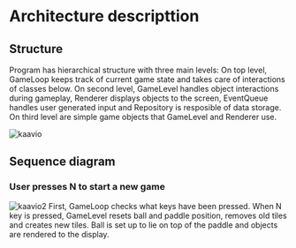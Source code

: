 # Architecture descripttion

## Structure
Program has hierarchical structure with three main levels: On top level, GameLoop keeps track of current game state and takes care of interactions of classes below. On second level, GameLevel handles object interactions during gameplay, Renderer displays objects to the screen, EventQueue handles user generated input and Repository is resposible of data storage. On third level are simple game objects that GameLevel and Renderer use. 

![kaavio](https://user-images.githubusercontent.com/76871257/145709371-7f60b10c-c89a-4495-95e4-a56c6ee5d60a.PNG)

## Sequence diagram
### User presses N to start a new game
![kaavio2](https://user-images.githubusercontent.com/76871257/145069517-b10af718-548a-443f-b019-c36abe461fd2.PNG)
First, GameLoop checks what keys have been pressed. When N key is pressed, GameLevel resets ball and paddle position, removes old tiles and creates new tiles. Ball is set up to lie on top of the paddle and objects are rendered to the display.
